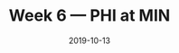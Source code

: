---
layout: game
title: Week 6 — PHI at MIN
season: 2019
game_id: 2019_06_PHI_MIN
week: 6
date: 2019-10-13
home_team: MIN
away_team: PHI
final_home: 38
final_away: 20
pbp_url: /assets/data/pbp/2019/2019_06_PHI_MIN.csv.gz
---